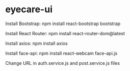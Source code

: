 # eyecare-ui

Install Bootstrap: npm install react-bootstrap bootstrap

Install React Router: npm install react-router-dom@latest

Install axios: npm install axios

Install face-api: npm install react-webcam face-api.js

Change URL in auth.service.js and post.service.js files
